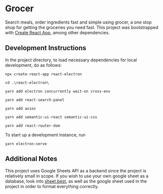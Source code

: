 # Grocer

Search meals, order ingredients fast and simple using grocer, a one stop shop for getting the groceries you need fast.
This project was bootstrapped with [Create React App](https://github.com/facebook/create-react-app), among other dependencies.

## Development Instructions

In the project directory, to load necessary dependencies for local development, do as follows:

`npx create-react-app react-electron`

`cd .\react-electron\`

`yarn add electron concurrently wait-on cross-env`

`yarn add react-search-panel`

`yarn add axios`

`yarn add semantic-ui-react semantic-ui-css`

`yarn add react-router-dom`

To start up a development instance, run

`yarn electron:serve`

## Additional Notes

This project uses Google Sheets API as a backend since the project is relatively small in scope.
If you wish to use your own google sheet as a database, look into [sheet.best](https://sheet.best),
as well as the google sheet used in the project in order to format everything correctly.
